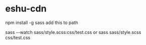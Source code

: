 # eshu-cdn
npm install -g sass
add this to path

sass --watch sass/style.scss:css/test.css
or
sass sass/style.scss css/test.css